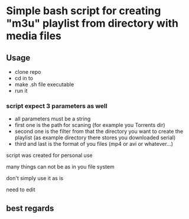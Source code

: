# Simple bash script for creating "m3u" playlist from directory with media files

## Usage

* clone repo
* cd in to
* make .sh file executable
* run it

### script expect 3 parameters as well

* all parameters must be a string
* first one is the path for scaning (for example you Torrents dir)
* second one is the filter from that the directory you want to create the playlist (as example directory there stores you downloaded serial)
* third and last is the format of you files (mp4 or avi or whatever...)

script was created for personal use

many things can not be as in you file system

don't simply use it as is

need to edit 

## best regards